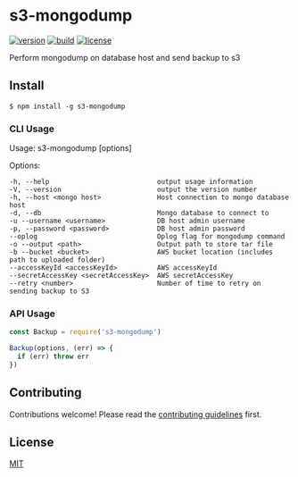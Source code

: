 # s3-mongodump

[![version](https://img.shields.io/npm/v/s3-mongodump.svg?style=flat-square)][version]
[![build](https://img.shields.io/travis/theworkflow/s3-mongodump/master.svg?style=flat-square)][build]
[![license](https://img.shields.io/badge/license-MIT-blue.svg?style=flat-square)][license]

Perform mongodump on database host and send backup to s3

## Install

`$ npm install -g s3-mongodump`

### CLI Usage

  Usage: s3-mongodump [options]

  Options:

    -h, --help                           output usage information
    -V, --version                        output the version number
    -h, --host <mongo host>              Host connection to mongo database host
    -d, --db                             Mongo database to connect to
    -u --username <username>             DB host admin username
    -p, --password <password>            DB host admin password
    --oplog                              Oplog flag for mongodump command
    -o --output <path>                   Output path to store tar file
    -b --bucket <bucket>                 AWS bucket location (includes path to uploaded folder)
    --accessKeyId <accessKeyId>          AWS accessKeyId
    --secretAccessKey <secretAccessKey>  AWS secretAccessKey
    --retry <number>                     Number of time to retry on sending backup to S3

### API Usage

```javascript
const Backup = require('s3-mongodump')

Backup(options, (err) => {
  if (err) throw err
})
```

## Contributing

Contributions welcome! Please read the [contributing guidelines](CONTRIBUTING.md) first.

## License

[MIT](LICENSE.md)

[version]: https://www.npmjs.com/package/s3-mongodump
[build]: https://travis-ci.org/theworkflow/s3-mongodump
[license]: https://raw.githubusercontent.com/theworkflow/s3-mongodump/master/LICENSE
